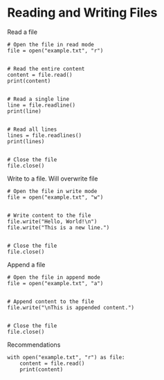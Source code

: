 # Reading and Writing Files

Read a file

```
# Open the file in read mode
file = open("example.txt", "r")


# Read the entire content
content = file.read()
print(content)


# Read a single line
line = file.readline()
print(line)


# Read all lines
lines = file.readlines()
print(lines)


# Close the file
file.close()
```

Write to a file. Will overwrite file

```
# Open the file in write mode
file = open("example.txt", "w")


# Write content to the file
file.write("Hello, World!\n")
file.write("This is a new line.")


# Close the file
file.close()
```

Append a file

```
# Open the file in append mode
file = open("example.txt", "a")


# Append content to the file
file.write("\nThis is appended content.")


# Close the file
file.close()
```

Recommendations

```
with open("example.txt", "r") as file:
    content = file.read()
    print(content)
```
